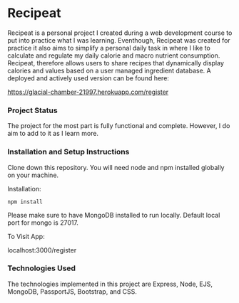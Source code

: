 # Recipeat

Recipeat is a personal project I created during a web development course to put into practice what I was learning. Eventhough, Recipeat was created for practice it also aims to simplify a personal daily task in where I like to calculate and regulate my daily calorie and macro nutrient consumption. Recipeat, therefore allows users to share recipes that dynamically display calories and values based on a user managed ingredient database. A deployed and actively used version can be found here:

https://glacial-chamber-21997.herokuapp.com/register


### Project Status

The project for the most part is fully functional and complete. However, I do aim to add to it as I learn more. 

### Installation and Setup Instructions

Clone down this repository. You will need node and npm installed globally on your machine.

Installation:

`npm install`

Please make sure to have MongoDB installed to run locally. Default local port for mongo is 27017.

To Visit App:

localhost:3000/register

### Technologies Used

The technologies implemented in this project are Express, Node, EJS, MongoDB, PassportJS, Bootstrap, and CSS. 
